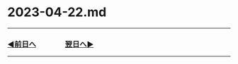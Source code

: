 # 2023-04-22.md

---
### [◀️前日へ](https://github.com/yuasys/chatty-journal/blob/main/2023/04/2023-04-21.md)&emsp;&emsp;&emsp;&emsp;[翌日へ▶️](https://github.com/yuasys/chatty-journal/blob/main/2023/04/2023-04-23.md)

---

